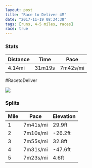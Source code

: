 ```yaml
---
layout: post
title: "Race to Deliver 4M"
date: "2017-11-19 08:34:38"
tags: [runs, 4-5 miles, races]
race: true
---
```


### Stats

| Distance | Time | Pace |
|----------|------|------|
|4.14mi|31m19s|7m42s/mi|

#RacetoDeliver

<img src='https://maps.googleapis.com/maps/api/staticmap?maptype=roadmap&path=enc:y}ywFhnnbMuHaJoDsAeHr@sFwHuP{EyQkP}@sPgY{RyNyC{FbBoOoMaLBInCdD~HsCrJhDdKhKvF|EnHlGl@rIvPfPKpKvLhHZzT`[xL@dCvBzDmJ&key=AIzaSyC1MId7bFpkLXNAaYhBSTb8jLyiSqzbDtM&size=800x800&markers=color:yellow|label:S|40.77037,-73.97109&markers=color:green|label:F|40.77376000000002,-73.97266000000002'>

### Splits

| Mile | Pace | Elevation |
|------|------|-----------|
|1|7m41s/mi|29.9ft|
|2|7m10s/mi|-26.2ft|
|3|7m55s/mi|32.8ft|
|4|7m31s/mi|-47.6ft|
|5|7m23s/mi|4.6ft|
